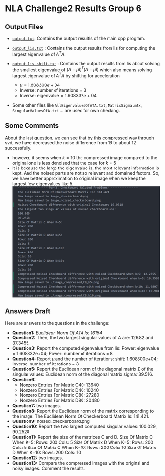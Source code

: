 # NLA Challenge2 Results Group 6

## Output Files

- [`output.txt`](output.txt): Contains the output resultls of the main cpp program.
- [`output_lis.txt`](output_lis.txt) : Contains the output results from lis for computing the largest eigenvalue of $A^TA$.

- [`output_lis_shift.txt`](output_lis_shift.txt) : Contains the output results from lis about solving the smallest eigenvalue of $(A-\mu I)^T(A-\mu I)$ which also means solving largest eigenvalue of $A^TA$ by shifting for acceleration
  - $\mu = 1.608300e+04$
  - $\text{Inverse: number of iterations} = 3$
  - $\text{Inverse: eigenvalue} = 1.608332e+04$
- Some other files like  `AllEigenvaluesOfATA.txt`, `MatrixSigma.mtx`, `SingularValuesOfA.txt` ... are used for own checking.

## Some Comments

About the last question, we can see that by this compressed way through svd, we have decreased the noise difference from 16 to about 12 successfully.

- however, it seems when $k=10$ the compressed image compared to the original one is less denoised that the case for $k=5$
- it is because the large the eigenvalue is, the most relevant information is kept. And the noised parts are not so relevant and domained factors. So, we have better approximation to original image when we keep the largest few eigenvalues like 5.
![alt text](screenshot.png)

## Answers Draft

Here are answers to the questions in the challenge:

- **Question1:** _Euclidean Norm Of ATA Is: 16154_
- **Question2:** Then, the two largest singular values of A are: 126.82 and 37.3455.
- **Question3:** Report the computed eigenvalue from lis: Power: eigenvalue = 1.608332e+04; Power: number of iterations = 8
- **Question4:** Report $\mu$ and the number of iterations: shift: 1.608300e+04; Inverse: number of iterations = 3
- **Question5:** Report the Euclidean norm of the diagonal matrix $\Sigma$ of the singular values: Euclidean norm of the diagonal matrix sigma:139.516.
- **Question6:**
  - Nonzero Entries For Matrix C40: 13640
  - Nonzero Entries For Matrix D40: 10240
  - Nonzero Entries For Matrix C80: 27280
  - Nonzero Entries For Matrix D80: 20480
- **Question7:** two images.
- **Question8:** Report the Euclidean norm of the matrix corresponding to the image: The Euclidean Norm Of Checkerboard Matrix Is: 141.421.
- **Question9:** noised_checkerboard.png
- **Question10:** Report the two largest computed singular values: 100.029, 90.2528
- **Question11:** Report the size of the matrices C and D.
  Size Of Matrix C When K=5:
  Rows: 200
  Cols: 5
  Size Of Matrix D When K=5:
  Rows: 200
  Cols: 5
  Size Of Matrix C When K=10:
  Rows: 200
  Cols: 10
  Size Of Matrix D When K=10:
  Rows: 200
  Cols: 10
- **Question12:** two images.
- **Question13:** Compare the compressed images with the original and noisy images. Comment the results.